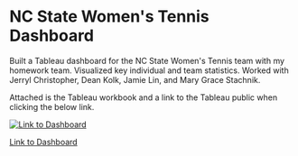 # NC State Women's Tennis Dashboard

Built a Tableau dashboard for the NC State Women's Tennis team with my homework team. Visualized key individual and team statistics. Worked with Jerryl Christopher, Dean Kolk, Jamie Lin, and Mary Grace Stachnik.

Attached is the Tableau workbook and a link to the Tableau public when clicking the below link.

[![Link to Dashboard](https://url_to_your_image.jpg)](https://www.example.com)

[Link to Dashboard](https://public.tableau.com/app/profile/jacob.segmiller/viz/NCStateWomensTennisProjectOrangeHW9/Home)
